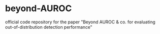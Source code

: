 # beyond-AUROC
official code repository for the paper "Beyond AUROC &amp; co. for evaluating out-of-distribution detection performance"
